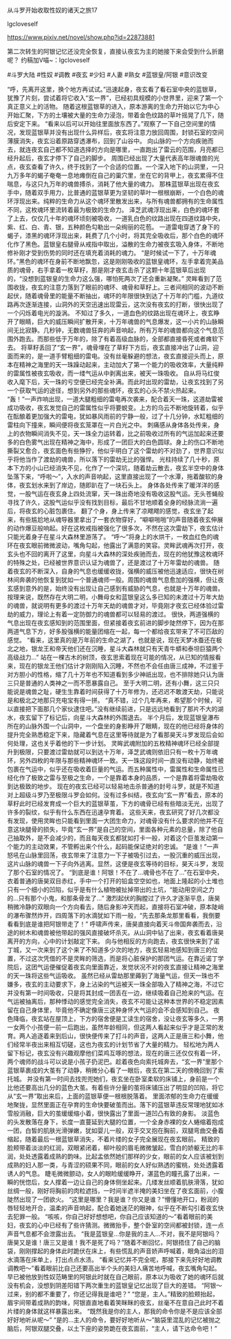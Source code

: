 从斗罗开始收取性奴的诸天之旅17

lgcloveself

https://www.pixiv.net/novel/show.php?id=22873881

第二次转生的阿银记忆还没完全恢复，直接认夜玄为主的她接下来会受到什么折磨呢？
约稿加V喵~：lgcloveself

#斗罗大陆
#性奴
#调教
#夜玄
#少妇
#人妻
#熟女
#蓝银皇/阿银
#意识改变


“呼，先离开这里，换个地方再试试。”迅速起身，夜玄看了看石室中央的蓝银草，犹豫了片刻，尝试着将它收入“玄一界”，已经初具规模的小世界里，迎来了第一个真正意义上的活物。
    随着这根蓝银草的进入，原本游离的生命力开始以它为中心开始汇聚，下方的土壤被大量的生命力浸泡，带着金色纹路的草叶摇晃了几下，随后安定下来。
    “看来以后可以开始往里面放东西了。”观察了一下自己空间里的情况，发现蓝银草并没有出现什么异样后，夜玄将注意力放回周围，封锁石室的空间薄膜消失，夜玄沿着原路穿透瀑布，回到了山谷中。
    向山脉的一个方向疾驰而去，就连夜玄自己都不知道选择的方向是哪里，一直跑出了雷云的范围，月亮都已经升起后，夜玄才停下了自己的脚步。
    周围已经出现了大量代表高年限魂兽的光点，夜玄查看了许久，终于找到了一个合适的位置。一个深入地下的山洞里，一只九万多年的蝎子奄奄一息地瘫倒在自己的巢穴里，坐在它的背甲上，夜玄累得不住喘息，与这只九万年的魂兽搏杀，消耗了他大量的魂力。
    那株蓝银草出现在夜玄手中，随着双手用力，比普通的蓝银草更为坚韧的草叶一根根崩断，一个白色的魂环浮现出来。纯粹的生命力从这个魂环里散发出来，与所有魂兽都拥有的生命属性不同，这枚魂环里流转着最为极致的生命力。
    泽芝武魂浮现出来，白色的魂环套了上去，仅仅几十年的魂环顷刻被吸收，一道乳白色的纹路出现在四道纹路中央，紫、红、白、青、银，五种颜色勾勒出一朵绚丽的花苞。
    一道雷电穿透了身下的蝎子，漆黑的魂环浮现出来，耗费了几个小时，将其完全吸收后，那个白色的魂环化作了黑色。蓝银皇右腿骨从戒指中取出，溢散的生命力被夜玄吸入身体，不断地修补刚才受到伤势的同时还在填充着消耗的魂力。
    “是时候试一下了，十万年魂环。”黑色的魂环在身前不断地飘忽，这是刚刚吸收的蓝银皇魂环，左手拿着完美品质的魂骨，右手拿着一枚草籽，那是刚才夜玄击杀了这颗十年蓝银草后出现的，“没想到蓝银皇的生命力这么强，哪怕死两次了还会重新凝聚。”
    灵眸看到了范围收拢，夜玄的注意力落到了眼前的魂环、魂骨和草籽上。三者间相同的波动不断起伏，随着魂骨里的能量不断抽出，魂环的年限很快到达了十万年的门槛，九道纹路再次逐渐连接，山洞外的天空迅速出现雷云，这次没有夜玄的打断，很快出现了一个闪烁着电光的漩涡。
    不知过了多久，一道血色的纹路出现在魂环上，夜玄睁开了眼睛，巨大的威压瞬间扩散开来，十万年魂兽的气息爆发，这一小片的山脉瞬间无比寂静。几秒钟，无数魂兽狂奔的声音响起，所有万年的魂兽都向这个气息范围外跑去。而那些低于万年的，除了有着高级血脉的，全部都直接昏死或者瘫软下去。
    将草籽丢回了“玄一界”，魂骨埋在了草籽下方后，夜玄直接冲出了山洞，迎面而来的，是一道手臂粗细的雷电。没有丝毫躲避的想法，夜玄直接迎头而上，原本在精神之海里的天一珠躁动起来，主动加大了第一个能力的吸收效率，大量纯粹的雷属性被夜玄吸收，而一缕气运从中剥离出来，被天一珠吸收。
    自从将马红俊收入麾下后，天一珠的亏空便已经完全补满。而此时出现的雷劫，让夜玄找到了另一个获取气运的途径，想到另外的那些魂环，夜玄的心头不禁火热起来。
    “轰！”一声炸响出现，一道大腿粗细的雷电再次袭来，配合着天一珠，这道劫雷被成功吸收，夜玄发觉自己的雷属性似乎将要蜕变。上方的乌云不断地旋转着，似乎在酝酿着更加强大的雷电，犹如暴风雨前的宁静一般，过了十几分钟，水缸粗细的雷柱向下撞来，瞬间便将夜玄笼罩在一片白光之中。
    刺痛感从身体各处传来，身上的衣物瞬间消失不见，天一珠全力运转着，比之前吸收过所有的气运加起来还要多的白色雾气出现在精神之海中，形成了一团巨大的白色圆球。身上的伤口不断地撕裂又愈合，夜玄面色有些狰狞，他似乎明白了这个雷劫的不对劲了，世界意识似乎将他当作了渡劫的魂兽，所以落下的雷劫无比的强悍。
    光柱持续了几十秒，原本下方的小山已经消失不见，化作了一个深坑，随着劫云散去，夜玄半空中的身体坠落下来，“呼啦～”，入水的声音响起，这里直接出现了一个水潭，拖着酸软的身体，夜玄划水来到了岸边，随即趴在了一块石头上。
    身体各处传来了暖洋洋的感觉，一股气运在夜玄身上四处流窜，天一珠出奇地没有吸收这股气运。无头苍蝇般寻找了许久，这股气运似乎没有找到目标，最后不甘地顺着全身的经脉流淌一遍后，将夜玄的心脏包裹住。
    翻了个身，身上传来了凉飕飕的感觉，夜玄坐了起来，有些尴尬地从魂导器里拿出了一套衣物穿好，“噼噼啪啪”的声音随着夜玄伸展的动作爆豆般响起。好在这枚戒指被强化了很多次，不然在这次雷劫下，夜玄估计只能光着身子在星斗大森林里游荡了。
    “呼～”将身上的水烘干，一枚血红色的魂环在夜玄眼前微微波动，嘴角勾起，他露出了满意的笑容。灵眸武魂再次打开，夜玄头也不回的离开了这里，向星斗大森林的深处疾驰而去，现在的他犹豫这枚魂环的特殊之处，已经被世界意识认证为魂兽了，还是渡过了十万年雷劫的魂兽。
    随着夜玄的不断深入，自身的气息也缓缓收拢，强横的威压被他迅速适应，很快在树林间奔袭的他恢复到犹如一个普通魂师一般。周围的魂兽气息愈加的强横，但让夜玄感到意外的是，始终没有出现让自己感到有威胁的气息，也就是十万年的魂兽。
    按理来说，既然存在大明二明，小舞母女和蓝银皇这么多已知的未渡过十万年大劫的魂兽，就说明有更多的渡过十万年天劫的魂兽才对，毕竟刚才夜玄已经体验过雷劫的威力，理论上有着一定防御力的魂兽都可以轻易的渡过。
    很快，两道强横的气息出现在夜玄感知到的范围里面，但紧接着夜玄前进的脚步陡然停下，因为在那两道气息下方，好多股强横的能量团缩在一起，每一个都给夜玄带来了不可匹敌的感觉。
    “看来，这里真的是万年前的生命之湖了，也就是说，现在天梦冰蚕还在极北之地，银龙王和帝天他们还在沉睡，星斗大森林就只有天青牛蟒和泰坦巨猿两个高级战力…”
    站在一棵古木的树顶，夜玄思索着现在可能的情况，从已知的情报看来，现在的银龙王他们估计才刚刚陷入沉睡，不然也不会任由唐三成神，不过鉴于对方胆小的性格，缩了几十万年也不知道看到多少神祇出现，也不排除她只认为唐三只是普通的人类神之一而不愿暴露自己。
    至于大明二明，还有小舞，这三只只能说是魂兽之耻，硬生生靠着时间获得了十万年修为，还迟迟不敢渡天劫，只能说是和极北之地那只充电宝有得一拼。
    “真不错，过个几年再来，希望那个时候，可以直接把下面那几个家伙逮住吧。”没有继续前进，只是远远地看到了那片不大的湖水，夜玄留下了标记后，向星斗大森林的外围退去。
    半个月后，发现蓝银皇瀑布所在的山脉外围一个山洞中，一个盘坐的身影睁开了眼睛，现在的他已经将身体的提升完全熟悉稳定下来，隐藏着气息在这里等待就是为了看那昊天斗罗发现后会如何处理，这也关乎着他的下一步计划。
    灵眸武魂附加的五枚精神魂环已经全部提升到极限，只要渡过雷劫就可以到达十万年，泽芝武魂则依旧只有一枚十万年魂环，另外四枚的年限与那些精神魂环一致。天一珠这段时间一直没有动静，始终被包裹在气运中，似乎还在吸收着巨量的气运。而五种属性中，雷属性和生命属性已经化作了极致之雷与至极之生命，一个是靠着本身的品质，一个是靠着将雷劫吸收到达极致的地步。
    现在的夜玄已经可以轻易地击杀普通的封号斗罗，就是不知道对上超级斗罗乃至极限斗罗会如何。没有过多纠结，夜玄向“玄一界”看去，原本的草籽此时已经发育成一个巨大的蓝银草茧，下方的魂骨已经有些暗淡无光，出现了许多的裂纹，似乎有什么东西在迅速孕育着。
    这些天来，夜玄研究了好几次都没有发现，使用灵眸也只能看到里面一大团生命力，对魂骨没有什么要求的他并不在意这块腿骨的损失，毕竟“玄一界”是自己的空间，里面各种元素的总量，除了他自己抽取外，是不会减少的，而且每天夜玄都犹如打卡一般，对着这个巨茧发动第一个能力的主动效果，不管孵出来个什么，起码能保证绝对的忠诚。
    “是谁！”一声怒吼在山脉里回荡，夜玄带来了注意力一下子被吸引过去，一股沉重的威压出现，这片山脉的魂兽一下子向外逃离。显然，这便是夜玄等待的目标，昊天斗罗，发现了那个石室的情况了。
    “到底是谁！阿银！不在了…魂骨也不在了…”在石室中央，衣着普通的唐昊双目赤红，手中一个打开的铅盒空空如也，地面上隆起的小土堆也只有一个细小的凹陷，似乎是有什么植物被扯掉带出的土坑，“能动用空间之力的…只有那个小鬼，和那条骨龙了…”
    激烈起伏的胸膛过了许久才逐渐平息，唐昊稍微冷静的双眼向一个方向看去，随后身影冲天而起，直接将石室冲破，原本陡峭的瀑布骤然炸开，四周落下的水滴犹如下雨一般，“先去那条龙那里看看，我倒要看看到底是谁把阿银带走了！”
    呼啸声传来，唐昊直接向着天斗帝国奔袭而去，沿途的树木和魂兽被他带起的强风直接破坏杀灭。从山洞中钻了出来，夜玄看着唐昊离开的方向，心中的计划敲定下来。
    向与他相反的方向跑去，夜玄很快来到了诺丁城，又一次来到了这个来了不知道多少次的地方，夜玄轻易地感知到唐三的位置，不过这次凭借的不是灵眸的筛选，而是将心脏保护的那团气运。在靠近诺丁学院后，这团气运便催促着夜玄向里面靠近，发觉状况不对的夜玄直接让精神之海里的天一珠将这些气运吸收。
    虽然已经从雷劫那里薅到了海量气运，但天一珠也不嫌多，夜玄的主动要求下，身上沾染的气运被天一珠全部吸入了精神之海，不过它并没有第一时间吸收，只是将其封成一团丢在一边，继续吸着自己抢来的气运。在气运被抽离后，那种悸动的感觉完全消失，夜玄不可能让这种本世界的不稳定因素留在自己身体里，毕竟他不确定像唐三这种身怀大气运的会不会感知到自己。
    夜色降临，夜玄站在屋顶上，下方的宿舍便是工读生的宿舍，没让夜玄等多久，一男一女两个小孩便一前一后跑出，虽然年龄相同，但这两人看起来似乎才是正常的发育。两人追逐着来到后山，很快便传来了打斗的声音，这两人正是唐三和小舞，他们经常半夜出来相互切磋，这也为夜玄的计划节省了大量的精力。
    轻松地为两人留下标记，夜玄没有兴趣观摩他们菜鸡互啄的想法，现在的唐三还仅仅有着一环，两个魂师的战斗可以说是小孩子扔泥巴。趁着夜色向索托城奔去，“玄一界”里那个蓝银草裹成的大茧有了动静，稍微分心看了一眼后，夜玄在第二天的傍晚回到了索托城。
    并没有第一时间去找兜兜她们，夜玄坐在卧室柔软的床铺上，身前是一个比他还要高出几分的蓝色大茧。有着些许分量的茧将床铺压出了明显的凹陷，将它从“玄一界”取出来后，上面的蓝银草便一根根脱落着。
    里面浓郁的生命力在缓缓地聚拢，显然里面正在孕育的生命快要破茧而出。落下的蓝银草违反常理地犹如冰雪般消融，巨大的茧缓缓缩小着，很快露出了里面一道凹凸有致的身影。
    淡蓝色的头发散落在身下，长度一直蔓延到大腿的位置，一个全身赤裸的女人蜷缩着抱成一团，白皙的肌肤光滑弹嫩，犹如婴儿一般，双手交叉抱在胸前，双腿弯曲交叠着缩起，随着最后一根蓝银草消失，不着片缕的女子完全展现在夜玄眼前。
    精致的脸颊带着淡淡的红润，双眼紧闭着，柳叶般的眉毛微微皱起，雪白的娇躯无比的丰润，处处透露着成熟的韵味。比起孟依然她们那样的少女，眼前的女人应该被划到成熟的妇人那一类，与青涩的硕果不同，眼前的女人好似熟透的蜜桃，处处透露着诱人的气息。
    睫毛微微颤动，女人的眼睑缓缓睁开，湛蓝色的瞳孔露了出来，一瞬的恍惚后，女人撑着一边让自己的身体侧坐起来。几缕发丝顺着肌肤滑落，犹如丝绸一般，刚好将胸前的肉粒遮挡，一时间半遮半掩的美妇坐在了夜玄面前，小腹陡然出现了一团欲火。
    “这里是哪里？我是谁？你又是谁？”懵懂地开口，粉润的唇轻轻地开合，温柔的声音响起，配合着她迷茫的眼神，似乎在不断勾引着夜玄快去犯罪一般。
    “咳咳，你自己好好想想吧，你自己应该知道的～”看着眼前的美妇，夜玄的心中已经有了些许猜测。微微抬手，整个卧室的空间都被封锁，连一点声音气息都不会泄露出去。
    “我是蓝银皇…你是我的主人…不对，我不是阿银吗？唐昊又是谁！唐三又是谁！我不是死了吗？”随着不断回忆，阿银捂住了自己的脑袋，刚刚撑起的身体此时跪伏在床上，有些慌乱的声音娇声呼喊着，眼角溢出的泪水滴落在床单上，打出点点水渍。
    “看来记忆并不完全呢，那接下来先好好地调教调教吧～”看着眼前比自己还要高出半个头的美妇人痛苦地呼喊，夜玄嘴角勾起。早已被他放到性奴范畴里的阿银此时就在自己眼前，原本以为吸收了她的魂环后就没有机会，没想到阴差阳错下两次重生的蓝银皇记忆出现了巨大的差错。
    “阿银～过来，别的都不重要了，你还记得我是谁吧？”
    “您是，主人。”精致的脸颊抬起，眉宇间带着成熟的韵味，阿银直直地看着笑眯眯的夜玄，丝毫不在意自己此时不着片缕的身体就这样暴露出来。
    “既然我是你的主人，那我的命令你是不是应该全部好好地听从呢～”
    “是的…主人的命令，要好好地听从～”脑袋里混乱的记忆被抛之脑后，阿银双腿交叠，以土下座的姿势跪在夜玄面前，“主人，请下达命令吧！”
